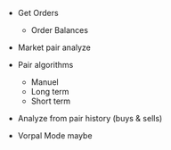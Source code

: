 - Get Orders
	- Order Balances

- Market pair analyze
- Pair algorithms
    - Manuel
    - Long term
    - Short term
- Analyze from pair history (buys & sells)
- Vorpal Mode maybe
